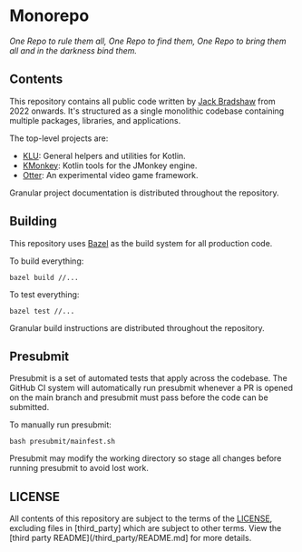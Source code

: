 # Monorepo

*One Repo to rule them all, One Repo to find them, One Repo to bring them all and in the darkness bind them.*

## Contents

This repository contains all public code written by [Jack Bradshaw](https://jackbradshaw.io) from 2022 onwards. It's
structured as a single monolithic codebase containing multiple packages, libraries, and applications.

The top-level projects are:

- [KLU](https://github.com/jack-bradshaw/monorepo/tree/main/java/io/jackbradshaw/klu): General helpers and utilities for
  Kotlin.
- [KMonkey](https://github.com/jack-bradshaw/monorepo/tree/main/java/io/jackbradshaw/kmonkey): Kotlin tools for the
  JMonkey engine.
- [Otter](https://github.com/jack-bradshaw/monorepo/tree/main/java/io/jackbradshaw/otter): An experimental video game
  framework.

Granular project documentation is distributed throughout the repository.

## Building

This repository uses [Bazel](https://bazel.build) as the build system for all production code.

To build everything:

```
bazel build //...
```

To test everything:

```
bazel test //...
```

Granular build instructions are distributed throughout the repository.

## Presubmit

Presubmit is a set of automated tests that apply across the codebase. The GitHub CI system will
automatically run presubmit whenever a PR is opened on the main branch and presubmit must pass
before the code can be submitted.

To manually run presubmit:

```
bash presubmit/mainfest.sh
```

Presubmit may modify the working directory so stage all changes before running presubmit to avoid lost work.

## LICENSE

All contents of this repository are subject to the terms of the [LICENSE](LICENSE),
excluding files in [third_party] which are subject to other terms. View the
[third party README](/third_party/README.md] for more details.
